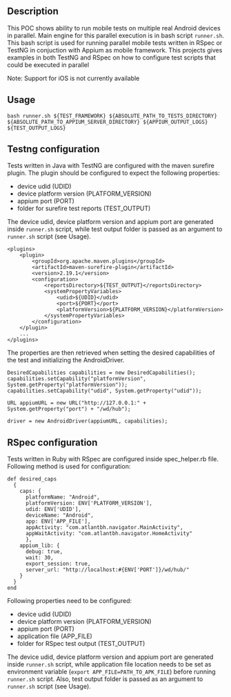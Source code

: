 ## Description

This POC shows ability to run mobile tests on multiple real Android devices in parallel. Main engine for this parallel execution is in bash script `runner.sh`. This bash script is used for running parallel mobile tests written in RSpec or TestNG in conjuction with Appium as mobile framework. This projects gives examples in both TestNG and RSpec on how to configure test scripts that could be executed in parallel

Note: Support for iOS is not currently available

## Usage

```
bash runner.sh ${TEST_FRAMEWORK} ${ABSOLUTE_PATH_TO_TESTS_DIRECTORY} ${ABSOLUTE_PATH_TO_APPIUM_SERVER_DIRECTORY} ${APPIUM_OUTPUT_LOGS} ${TEST_OUTPUT_LOGS}
```

## Testng configuration

Tests written in Java with TestNG are configured with the maven surefire plugin. The plugin should be configured to expect the following properties:
- device udid (UDID)
- device platform version (PLATFORM_VERSION)
- appium port (PORT)
- folder for surefire test reports (TEST_OUTPUT)

The device udid, device platform version and appium port are generated inside `runner.sh` script, while test output folder is passed as an argument to `runner.sh` script (see Usage).

```
<plugins>
    <plugin>
        <groupId>org.apache.maven.plugins</groupId>
        <artifactId>maven-surefire-plugin</artifactId>
        <version>2.19.1</version>
        <configuration>
            <reportsDirectory>${TEST_OUTPUT}</reportsDirectory>
            <systemPropertyVariables>
                <udid>${UDID}</udid>
                <port>${PORT}</port>
                <platformVersion>${PLATFORM_VERSION}</platformVersion>
            </systemPropertyVariables>
        </configuration>
    </plugin>
    ...
</plugins>
```

The properties are then retrieved when setting the desired capabilities of the test and initializing the AndroidDriver.

```
DesiredCapabilities capabilities = new DesiredCapabilities();
capabilities.setCapability("platformVersion", System.getProperty("platformVersion"));
capabilities.setCapability("udid", System.getProperty("udid"));

URL appiumURL = new URL("http://127.0.0.1:" + System.getProperty("port") + "/wd/hub");

driver = new AndroidDriver(appiumURL, capabilities);
```

## RSpec configuration

Tests written in Ruby with RSpec are configured inside spec_helper.rb file. Following method is used for configuration:

```
def desired_caps
  {
    caps: {
      platformName: "Android",
      platformVersion: ENV['PLATFORM_VERSION'],
      udid: ENV['UDID'],
      deviceName: "Android",
      app: ENV['APP_FILE'],
      appActivity: "com.atlantbh.navigator.MainActivity",
      appWaitActivity: "com.atlantbh.navigator.HomeActivity"
      },
    appium_lib: {
      debug: true,
      wait: 30,
      export_session: true,
      server_url: "http://localhost:#{ENV['PORT']}/wd/hub/"
    }
  }
end
```

Following properties need to be configured:
- device udid (UDID)
- device platform version (PLATFORM_VERSION)
- appium port (PORT)
- application file (APP_FILE)
- folder for RSpec test output (TEST_OUTPUT)

The device udid, device platform version and appium port are generated inside `runner.sh` script, while application file location needs to be set as environment variable (`export APP_FILE=PATH_TO_APK_FILE`) before running `runner.sh` script. Also, test output folder is passed as an argument to `runner.sh` script (see Usage).
